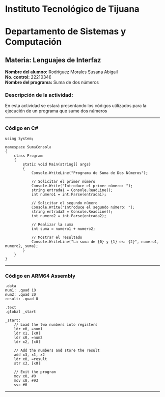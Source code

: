 # Instituto Tecnológico de Tijuana
# Departamento de Sistemas y Computación
## Materia: Lenguajes de Interfaz

**Nombre del alumno:** Rodríguez Morales Susana Abigail  
**No. control:** 22210346  
**Nombre del programa:** Suma de dos números

### Descripción de la actividad:
En esta actividad se estará presentando los códigos utilizados
para la ejecución de un programa que sume dos números

---

### Código en C#

~~~
using System;

namespace SumaConsola
{
    class Program
    {
        static void Main(string[] args)
        {
            Console.WriteLine("Programa de Suma de Dos Números");

            // Solicitar el primer número
            Console.Write("Introduce el primer número: ");
            string entrada1 = Console.ReadLine();
            int numero1 = int.Parse(entrada1);

            // Solicitar el segundo número
            Console.Write("Introduce el segundo número: ");
            string entrada2 = Console.ReadLine();
            int numero2 = int.Parse(entrada2);

            // Realizar la suma
            int suma = numero1 + numero2;

            // Mostrar el resultado
            Console.WriteLine("La suma de {0} y {1} es: {2}", numero1, numero2, suma);
        }
    }
}

~~~

---

### Código en ARM64 Assembly

~~~
.data
num1: .quad 10
num2: .quad 20
result: .quad 0

.text
.global _start

_start:
    // Load the two numbers into registers
    ldr x0, =num1
    ldr x1, [x0]
    ldr x0, =num2 
    ldr x2, [x0]

    // Add the numbers and store the result
    add x3, x1, x2
    ldr x0, =result
    str x3, [x0]

    // Exit the program
    mov x0, #0
    mov x8, #93
    svc #0

~~~

---


